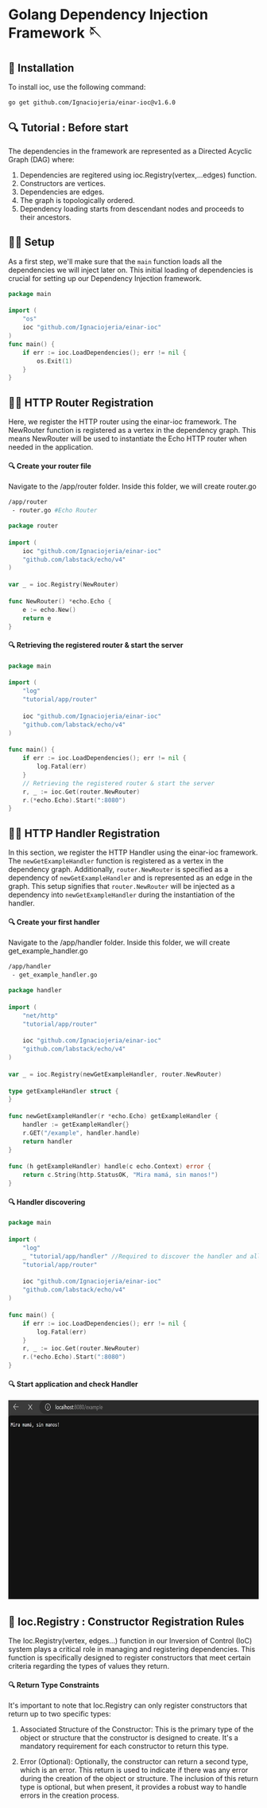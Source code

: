 # Golang Dependency Injection Framework 🪡

## 🔧 Installation
To install ioc, use the following command:

    go get github.com/Ignaciojeria/einar-ioc@v1.6.0


## 🔍 Tutorial : Before start

The dependencies in the framework are represented as a Directed Acyclic Graph (DAG) where:

1. Dependencies are regitered using ioc.Registry(vertex,...edges) function.
2. Constructors are vertices.
3. Dependencies are edges.
4. The graph is topologically ordered.
5. Dependency loading starts from descendant nodes and proceeds to their ancestors.

## 👨‍💻 Setup

As a first step, we'll make sure that the `main` function loads all the dependencies we will inject later on. This initial loading of dependencies is crucial for setting up our Dependency Injection framework. 

```go
package main

import (
	"os"
	ioc "github.com/Ignaciojeria/einar-ioc"
)
func main() {
	if err := ioc.LoadDependencies(); err != nil {
		os.Exit(1)
	}
}
```

## 👨‍💻 HTTP Router Registration
Here, we register the HTTP router using the einar-ioc framework. The NewRouter function is registered as a vertex in the dependency graph. This means NewRouter will be used to instantiate the Echo HTTP router when needed in the application.

####  🔍 Create your router file
Navigate to the /app/router folder. Inside this folder, we will create router.go
```bash
/app/router
 - router.go #Echo Router 
``` 

```go
package router

import (
	ioc "github.com/Ignaciojeria/einar-ioc"
	"github.com/labstack/echo/v4"
)

var _ = ioc.Registry(NewRouter)

func NewRouter() *echo.Echo {
	e := echo.New()
	return e
}
```

#### 🔍 Retrieving the registered router & start the server

```go
package main

import (
	"log"
	"tutorial/app/router"

	ioc "github.com/Ignaciojeria/einar-ioc"
	"github.com/labstack/echo/v4"
)

func main() {
	if err := ioc.LoadDependencies(); err != nil {
		log.Fatal(err)
	}
	// Retrieving the registered router & start the server
	r, _ := ioc.Get(router.NewRouter)
	r.(*echo.Echo).Start(":8080")
}
```

## 👨‍💻 HTTP Handler Registration
In this section, we register the HTTP Handler using the einar-ioc framework. The `newGetExampleHandler` function is registered as a vertex in the dependency graph. Additionally, `router.NewRouter` is specified as a dependency of `newGetExampleHandler` and is represented as an edge in the graph. This setup signifies that `router.NewRouter` will be injected as a dependency into `newGetExampleHandler` during the instantiation of the handler.

####  🔍 Create your first handler
Navigate to the /app/handler folder. Inside this folder, we will create get_example_handler.go
```bash
/app/handler
 - get_example_handler.go
``` 

```go
package handler

import (
	"net/http"
	"tutorial/app/router"

	ioc "github.com/Ignaciojeria/einar-ioc"
	"github.com/labstack/echo/v4"
)

var _ = ioc.Registry(newGetExampleHandler, router.NewRouter)

type getExampleHandler struct {
}

func newGetExampleHandler(r *echo.Echo) getExampleHandler {
	handler := getExampleHandler{}
	r.GET("/example", handler.handle)
	return handler
}

func (h getExampleHandler) handle(c echo.Context) error {
	return c.String(http.StatusOK, "Mira mamá, sin manos!")
}
```

#### 🔍 Handler discovering
```go
package main

import (
	"log"
	_ "tutorial/app/handler" //Required to discover the handler and all its descendants.
	"tutorial/app/router"

	ioc "github.com/Ignaciojeria/einar-ioc"
	"github.com/labstack/echo/v4"
)

func main() {
	if err := ioc.LoadDependencies(); err != nil {
		log.Fatal(err)
	}
	r, _ := ioc.Get(router.NewRouter)
	r.(*echo.Echo).Start(":8080")
}
```
#### 🔍 Start application and check Handler

<div align="center">
    <img src="/sketching/hello_world.jpeg" width="720" height="400">
</div>

## 📑 Ioc.Registry : Constructor Registration Rules

The Ioc.Registry(vertex, edges...) function in our Inversion of Control (IoC) system plays a critical role in managing and registering dependencies. This function is specifically designed to register constructors that meet certain criteria regarding the types of values they return.

#### 🔍 Return Type Constraints
It's important to note that Ioc.Registry can only register constructors that return up to two specific types:

1. Associated Structure of the Constructor: This is the primary type of the object or structure that the constructor is designed to create. It's a mandatory requirement for each constructor to return this type.

2. Error (Optional): Optionally, the constructor can return a second type, which is an error. This return is used to indicate if there was any error during the creation of the object or structure. The inclusion of this return type is optional, but when present, it provides a robust way to handle errors in the creation process.
